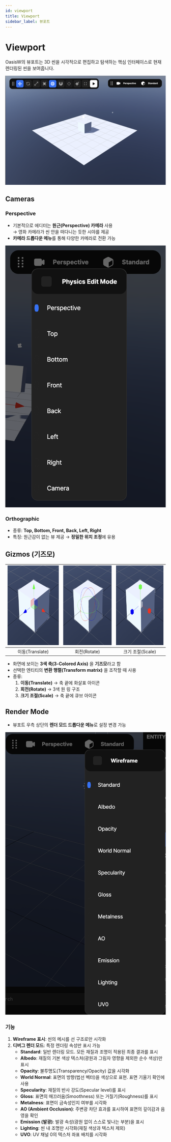 ```yaml
---
id: viewport
title: Viewport
sidebar_label: 뷰포트
---
```


# Viewport

OasisW의 뷰포트는 3D 씬을 시각적으로 편집하고 탐색하는 핵심 인터페이스로 현재 렌더링된 씬을 보여줍니다.

![Viewport](/img/usage-guide/5_1_viewport.png)

## Cameras

### Perspective
- 기본적으로 에디터는 **원근(Perspective) 카메라** 사용  
  → 영화 카메라가 씬 안을 떠다니는 듯한 시야를 제공
- **카메라 드롭다운 메뉴**를 통해 다양한 카메라로 전환 가능

![Viewport](/img/usage-guide/5_2_camera.png)

### Orthographic
- 종류: **Top, Bottom, Front, Back, Left, Right**  
- 특징: 원근감이 없는 뷰 제공 → **정밀한 위치 조정**에 유용

## Gizmos (기즈모)

| <img src="/img/usage-guide/5_3_gizmo1.png" alt="기즈모 종류 1" width="250" height="250" /> | <img src="/img/usage-guide/5_3_gizmo2.png" alt="기즈모 종류 2" width="250" height="250" /> | <img src="/img/usage-guide/5_3_gizmo3.png" alt="기즈모 종류 3" width="250" height="250" /> |
|:---:|:---:|:---:|
| 이동(Translate) | 회전(Rotate) | 크기 조절(Scale) |

- 화면에 보이는 **3색 축(3-Colored Axis)** 을 **기즈모**라고 함
- 선택한 엔티티의 **변환 행렬(Transform matrix)** 을 조작할 때 사용
- 종류:
  1. **이동(Translate)** → 축 끝에 화살표 아이콘
  2. **회전(Rotate)** → 3색 원 링 구조
  3. **크기 조절(Scale)** → 축 끝에 큐브 아이콘

## Render Mode

- 뷰포트 우측 상단의 **렌더 모드 드롭다운 메뉴**로 설정 변경 가능

![Viewport](/img/usage-guide/5_4_render_mode.png)

### 기능
1. **Wireframe 표시**: 씬의 메시를 선 구조로만 시각화
2. **디버그 렌더 모드**: 특정 렌더링 속성만 표시 가능
    - **Standard**: 일반 렌더링 모드. 모든 재질과 조명이 적용된 최종 결과를 표시
    - **Albedo**: 재질의 기본 색상 텍스처(광원과 그림자 영향을 제외한 순수 색상)만 표시
    - **Opacity**: 불투명도(Transparency/Opacity) 값을 시각화
    - **World Normal**: 표면의 방향(법선 벡터)을 색상으로 표현. 표면 기울기 확인에 사용
    - **Specularity**: 재질의 반사 강도(Specular level)를 표시
    - **Gloss**: 표면의 매끄러움(Smoothness) 또는 거칠기(Roughness)를 표시
    - **Metalness**: 표면이 금속성인지 여부를 시각화
    - **AO (Ambient Occlusion)**: 주변광 차단 효과를 표시하여 표면의 깊이감과 음영을 확인
    - **Emission (발광)**: 발광 속성(광원 없이 스스로 빛나는 부분)을 표시
    - **Lighting**: 씬 내 조명만 시각화(재질 색상과 텍스처 제외)
    - **UVO**: UV 채널 0의 텍스처 좌표 배치를 시각화